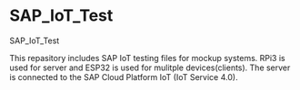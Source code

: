 # SAP_IoT_Test
SAP_IoT_Test

This repasitory includes SAP IoT testing files for mockup systems. 
RPi3 is used for server and ESP32 is used for mulitple devices(clients).
The server is connected to the SAP Cloud Platform IoT (IoT Service 4.0).
